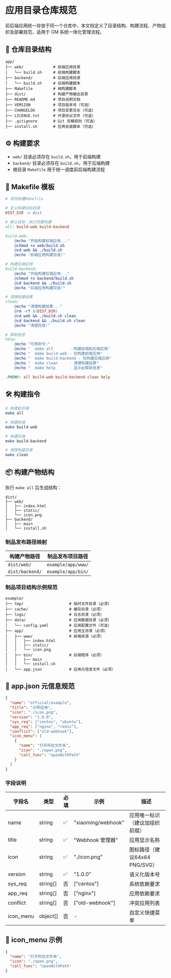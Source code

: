 
# 应用目录仓库规范

前后端应用统一存放于同一个仓库中，本文档定义了目录结构、构建流程、产物组织及部署规范，适用于 GM 系统一体化管理流程。

## 📁 仓库目录结构

```text
app/
├── web/             # 前端应用目录
│   └── build.sh     # 前端构建脚本
├── backend/         # 后端应用目录
│   └── build.sh     # 后端构建脚本
├── Makefile         # 根构建脚本
├── dist/            # 构建产物输出目录
├── README.md        # 项目说明文档
├── VERSION          # 项目版本号（可选）
├── CHANGELOG        # 项目变更日志（可选）
├── LICENSE.txt      # 开源协议文件（可选）
├── .gitignore       # Git 忽略规则（可选）
├── install.sh       # 应用安装脚本（可选）
```

## ⚙️ 构建要求

- `web/` 目录必须存在 `build.sh`，用于前端构建
- `backend/` 目录必须存在 `build.sh`，用于后端构建
- 根目录 `Makefile` 用于统一调度前后端构建流程

## 🧱 Makefile 模板

```makefile
# 项目构建Makefile

# 定义构建目标目录
DIST_DIR := dist

# 默认目标：执行完整构建
all: build-web build-backend

build-web:
	@echo "开始构建前端应用..."
	@chmod +x web/build.sh
	@cd web && ./build.sh
	@echo "前端应用构建完成!"

# 构建后端应用
build-backend:
	@echo "开始构建后端应用..."
	@chmod +x backend/build.sh
	@cd backend && ./build.sh
	@echo "后端应用构建完成!"

# 清理构建结果
clean:
	@echo "清理构建结果..."
	@rm -rf $(DIST_DIR)
	@cd web && ./build.sh clean
	@cd backend && ./build.sh clean
	@echo "清理完成!"

# 帮助信息
help:
	@echo "可用命令:"
	@echo "  make all       - 构建前端和后端应用"
	@echo "  make build-web - 仅构建前端应用"
	@echo "  make build-backend - 仅构建后端应用"
	@echo "  make clean     - 清理构建结果"
	@echo "  make help      - 显示此帮助信息"

.PHONY: all build-web build-backend clean help
```

## 🛠️ 构建指令

```bash
# 构建前后端
make all

# 构建前端
make build-web

# 构建后端
make build-backend

# 清理构建目录
make clean
```

## 📦 构建产物结构

执行 `make all` 后生成结构：

```text
dist/
├── web/
│   ├── index.html
│   ├── static/
│   └── icon.png
├── backend/
│   ├── main
│   └── install.sh
```

### 制品发布路径映射

| 构建产物路径      | 制品发布项目路径           |
|-------------------|--------------------|
| `dist/web/`       | `example/app/www/` |
| `dist/backend/`   | `example/app/bin/` |

### 制品项目结构示例规范

```text
example/
├── tmp/                    # 临时文件目录（必须）
├── cache/                  # 缓存目录（必须）
├── logs/                   # 日志目录（必须）
├── data/                   # 应用数据目录（必须）
│   └── config.yaml         # 应用配置文件（可选）
├── app/                    # 应用主目录（必须）
│   ├── www/                # 前端资源（必须）
│   │   ├── index.html
│   │   ├── static/
│   │   └── icon.png
│   ├── bin/                # 后端程序（必须）
│   │   ├── main
│   │   └── install.sh
│   └── app.json            # 应用元信息文件（必须）
```

## 🧾 app.json 元信息规范

```json
{
  "name": "official/example",
  "title": "示例应用",
  "icon": "./icon.png",
  "version": "1.0.0",
  "sys_req": ["centos", "ubuntu"],
  "app_req": ["nginx", "redis"],
  "conflict": ["old-webhook"],
  "icon_menu": [
    {
      "name": "打开所在文件夹",
      "icon": "./open.png",
      "call_func": "openWithPath"
    }
  ]
}
```

### 字段说明

| 字段名 | 类型 | 必填 | 示例 | 描述 |
|--------|------|------|------|------|
| name | string | ✅ | "xiaoming/webhook" | 应用唯一标识（建议加组织前缀） |
| title | string | ✅ | "Webhook 管理器" | 应用显示名称 |
| icon | string | ✅ | "./icon.png" | 图标路径（建议64x64 PNG/SVG） |
| version | string | ✅ | "1.0.0" | 语义化版本号 |
| sys_req | string[] | 否 | ["centos"] | 系统依赖要求 |
| app_req | string[] | 否 | ["nginx"] | 应用依赖要求 |
| conflict | string[] | 否 | ["old-webhook"] | 冲突应用列表 |
| icon_menu | object[] | 否 | - | 自定义快捷菜单 |

## 🧩 icon_menu 示例

```json
{
  "name": "打开所在文件夹",
  "icon": "./open.png",
  "call_func": "openWithPath"
}
```